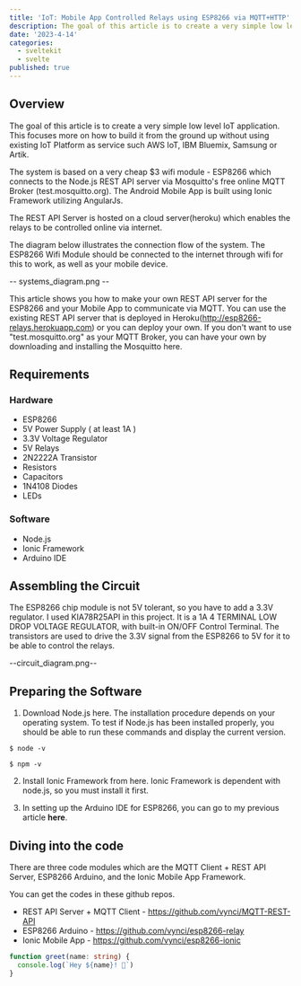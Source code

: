 ```yaml
---
title: 'IoT: Mobile App Controlled Relays using ESP8266 via MQTT+HTTP'
description: The goal of this article is to create a very simple low level IoT application. This focuses more on how to build it from the ground up without using existing IoT Platform as service such AWS IoT, IBM Bluemix, Samsung or Artik.
date: '2023-4-14'
categories:
  - sveltekit
  - svelte
published: true
---
```


## Overview

The goal of this article is to create a very simple low level IoT application. This focuses more on how to build it from the ground up without using existing IoT Platform as service such AWS IoT, IBM Bluemix, Samsung or Artik.

The system is based on a very cheap $3 wifi module - ESP8266 which connects to the Node.js REST API server via Mosquitto's free online MQTT Broker (test.mosquitto.org). The Android Mobile App is built using Ionic Framework utilizing AngularJs.

The REST API Server is hosted on a cloud server(heroku) which enables the relays to be controlled online via internet.

The diagram below illustrates the connection flow of the system. The ESP8266 Wifi Module should be connected to the internet through wifi for this to work, as well as your mobile device.

-- systems_diagram.png --

This article shows you how to make your own REST API server for the ESP8266 and your Mobile App to communicate via MQTT. You can use the existing REST API server that is deployed in Heroku(http://esp8266-relays.herokuapp.com) or you can deploy your own. If you don't want to use "test.mosquitto.org" as your MQTT Broker, you can have your own by downloading and installing the Mosquitto here.

## Requirements

### Hardware

- ESP8266
- 5V Power Supply ( at least 1A )
- 3.3V Voltage Regulator
- 5V Relays
- 2N2222A Transistor
- Resistors
- Capacitors
- 1N4108 Diodes
- LEDs

### Software

- Node.js
- Ionic Framework
- Arduino IDE

## Assembling the Circuit

The ESP8266 chip module is not 5V tolerant, so you have to add a 3.3V regulator. I used KIA78R25API in this project. It is a 1A 4 TERMINAL LOW DROP VOLTAGE REGULATOR, with built-in ON/OFF Control Terminal. The transistors are used to drive the 3.3V signal from the ESP8266 to 5V for it to be able to control the relays.

--circuit_diagram.png--

## Preparing the Software

1. Download Node.js here. The installation procedure depends on your operating system. To test if Node.js has been installed properly, you should be able to run these commands and display the current version.

`$ node -v`

`$ npm -v`

2. Install Ionic Framework from here. Ionic Framework is dependent with node.js, so you must install it first.

3. In setting up the Arduino IDE for ESP8266, you can go to my previous article **here**.

## Diving into the code

There are three code modules which are the MQTT Client + REST API Server, ESP8266 Arduino, and the Ionic Mobile App Framework.

You can get the codes in these github repos.

- REST API Server + MQTT Client - https://github.com/vynci/MQTT-REST-API
- ESP8266 Arduino - https://github.com/vynci/esp8266-relay
- Ionic Mobile App - https://github.com/vynci/esp8266-ionic

```ts
function greet(name: string) {
  console.log(`Hey ${name}! 👋`)
}
```
